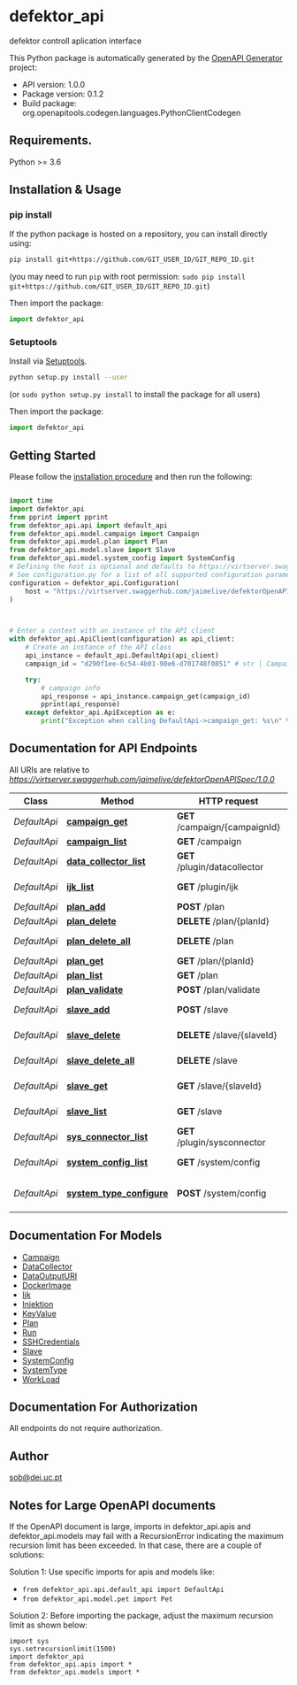 # defektor_api
defektor controll aplication interface

This Python package is automatically generated by the [OpenAPI Generator](https://openapi-generator.tech) project:

- API version: 1.0.0
- Package version: 0.1.2
- Build package: org.openapitools.codegen.languages.PythonClientCodegen

## Requirements.

Python >= 3.6

## Installation & Usage
### pip install

If the python package is hosted on a repository, you can install directly using:

```sh
pip install git+https://github.com/GIT_USER_ID/GIT_REPO_ID.git
```
(you may need to run `pip` with root permission: `sudo pip install git+https://github.com/GIT_USER_ID/GIT_REPO_ID.git`)

Then import the package:
```python
import defektor_api
```

### Setuptools

Install via [Setuptools](http://pypi.python.org/pypi/setuptools).

```sh
python setup.py install --user
```
(or `sudo python setup.py install` to install the package for all users)

Then import the package:
```python
import defektor_api
```

## Getting Started

Please follow the [installation procedure](#installation--usage) and then run the following:

```python

import time
import defektor_api
from pprint import pprint
from defektor_api.api import default_api
from defektor_api.model.campaign import Campaign
from defektor_api.model.plan import Plan
from defektor_api.model.slave import Slave
from defektor_api.model.system_config import SystemConfig
# Defining the host is optional and defaults to https://virtserver.swaggerhub.com/jaimelive/defektorOpenAPISpec/1.0.0
# See configuration.py for a list of all supported configuration parameters.
configuration = defektor_api.Configuration(
    host = "https://virtserver.swaggerhub.com/jaimelive/defektorOpenAPISpec/1.0.0"
)



# Enter a context with an instance of the API client
with defektor_api.ApiClient(configuration) as api_client:
    # Create an instance of the API class
    api_instance = default_api.DefaultApi(api_client)
    campaign_id = "d290f1ee-6c54-4b01-90e6-d701748f0851" # str | Campaign identifier

    try:
        # campaign info
        api_response = api_instance.campaign_get(campaign_id)
        pprint(api_response)
    except defektor_api.ApiException as e:
        print("Exception when calling DefaultApi->campaign_get: %s\n" % e)
```

## Documentation for API Endpoints

All URIs are relative to *https://virtserver.swaggerhub.com/jaimelive/defektorOpenAPISpec/1.0.0*

Class | Method | HTTP request | Description
------------ | ------------- | ------------- | -------------
*DefaultApi* | [**campaign_get**](docs/DefaultApi.md#campaign_get) | **GET** /campaign/{campaignId} | campaign info
*DefaultApi* | [**campaign_list**](docs/DefaultApi.md#campaign_list) | **GET** /campaign | list campaigns
*DefaultApi* | [**data_collector_list**](docs/DefaultApi.md#data_collector_list) | **GET** /plugin/datacollector | list data collectors
*DefaultApi* | [**ijk_list**](docs/DefaultApi.md#ijk_list) | **GET** /plugin/ijk | list ijk (injektors)
*DefaultApi* | [**plan_add**](docs/DefaultApi.md#plan_add) | **POST** /plan | add plan
*DefaultApi* | [**plan_delete**](docs/DefaultApi.md#plan_delete) | **DELETE** /plan/{planId} | delete plan
*DefaultApi* | [**plan_delete_all**](docs/DefaultApi.md#plan_delete_all) | **DELETE** /plan | delete all plans
*DefaultApi* | [**plan_get**](docs/DefaultApi.md#plan_get) | **GET** /plan/{planId} | plan info
*DefaultApi* | [**plan_list**](docs/DefaultApi.md#plan_list) | **GET** /plan | list plans
*DefaultApi* | [**plan_validate**](docs/DefaultApi.md#plan_validate) | **POST** /plan/validate | validate plan
*DefaultApi* | [**slave_add**](docs/DefaultApi.md#slave_add) | **POST** /slave | add slave machine
*DefaultApi* | [**slave_delete**](docs/DefaultApi.md#slave_delete) | **DELETE** /slave/{slaveId} | delete slave machine
*DefaultApi* | [**slave_delete_all**](docs/DefaultApi.md#slave_delete_all) | **DELETE** /slave | delete all slaves
*DefaultApi* | [**slave_get**](docs/DefaultApi.md#slave_get) | **GET** /slave/{slaveId} | slave machine info
*DefaultApi* | [**slave_list**](docs/DefaultApi.md#slave_list) | **GET** /slave | list slave machines
*DefaultApi* | [**sys_connector_list**](docs/DefaultApi.md#sys_connector_list) | **GET** /plugin/sysconnector | list system connectors
*DefaultApi* | [**system_config_list**](docs/DefaultApi.md#system_config_list) | **GET** /system/config | list system configs
*DefaultApi* | [**system_type_configure**](docs/DefaultApi.md#system_type_configure) | **POST** /system/config | Submit system and its configurations


## Documentation For Models

 - [Campaign](docs/Campaign.md)
 - [DataCollector](docs/DataCollector.md)
 - [DataOutputURI](docs/DataOutputURI.md)
 - [DockerImage](docs/DockerImage.md)
 - [Ijk](docs/Ijk.md)
 - [Injektion](docs/Injektion.md)
 - [KeyValue](docs/KeyValue.md)
 - [Plan](docs/Plan.md)
 - [Run](docs/Run.md)
 - [SSHCredentials](docs/SSHCredentials.md)
 - [Slave](docs/Slave.md)
 - [SystemConfig](docs/SystemConfig.md)
 - [SystemType](docs/SystemType.md)
 - [WorkLoad](docs/WorkLoad.md)


## Documentation For Authorization

 All endpoints do not require authorization.

## Author

sob@dei.uc.pt


## Notes for Large OpenAPI documents
If the OpenAPI document is large, imports in defektor_api.apis and defektor_api.models may fail with a
RecursionError indicating the maximum recursion limit has been exceeded. In that case, there are a couple of solutions:

Solution 1:
Use specific imports for apis and models like:
- `from defektor_api.api.default_api import DefaultApi`
- `from defektor_api.model.pet import Pet`

Solution 2:
Before importing the package, adjust the maximum recursion limit as shown below:
```
import sys
sys.setrecursionlimit(1500)
import defektor_api
from defektor_api.apis import *
from defektor_api.models import *
```

